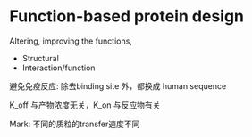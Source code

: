 # Function-based protein design
Altering, improving the functions, 
- Structural
- Interaction/function

避免免疫反应: 除去binding site 外，都换成 human sequence



K_off 与产物浓度无关，K_on 与反应物有关

Mark: 不同的质粒的transfer速度不同


